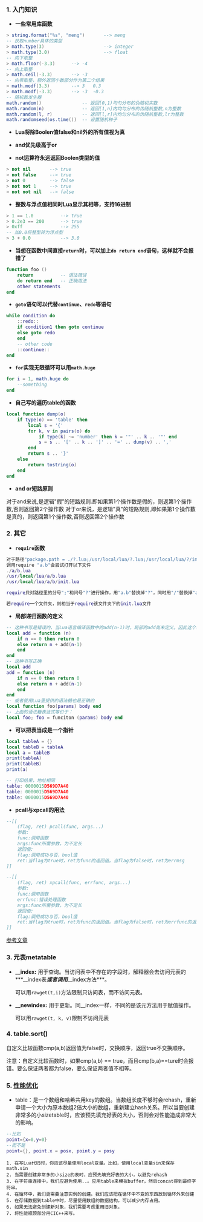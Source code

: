 ### 1. 入门知识

- **一些常用库函数**

```lua
> string.format("%s", "meng")		--> meng
-- 获取number具体的类型
> math.type(3)						--> integer
> math.type(3.0)					--> float
-- 向下取整
> math.floor(-3.3)		--> -4
-- 向上取整
> math.ceil(-3.3)		--> -3			
-- 向零取整，额外返回小数部分作为第二个结果
> math.modf(3.3)		--> 3	0.3
> math.modf(-3.3)		--> -3	-0.3
-- 随机数发生器
math.random()				-- 返回[0,1)均匀分布的伪随机实数
math.random(n)				-- 返回[1,n]内均匀分布的伪随机整数,n为整数
math.random(l, r)			-- 返回[l,r]内均匀分布的伪随机整数,lr为整数
math.randomseed(os.time())	-- 设置随机种子
```

- **Lua将除Boolen值false和nil外的所有值视为真**

- **and优先级高于or**

- **not运算符永远返回Boolen类型的值**


```lua
> not nil 		--> true
> not false 	--> true
> not 0			--> false
> not not 1 	--> true
> not not nil 	--> false
```

- **整数与浮点值相同时Lua显示其相等，支持16进制**


```lua
> 1 == 1.0			--> true
> 0.2e3 == 200		--> true
> 0xff				--> 255
-- 加0.0将整型转为浮点型
> 3 + 0.0			--> 3.0
```

- **当想在函数中间直接`return`时，可以加上`do return end`语句，这样就不会报错了**

```lua
function foo ()
    return			-- 语法错误
    do return end	-- 正确用法
    other statements
end
```

- **`goto`语句可以代替`continue`、`redo`等语句**

```lua
while condition do
    ::redo::
    if condition1 then goto continue
    else goto redo 
    end
    -- other code
    ::continue::
end
```

- **`for`实现无限循环可以用`math.huge`**

```lua
for i = 1, math.huge do
	--something
end
```

- **自己写的遍历table的函数**

```lua
local function dump(o)
	if type(o) == 'table' then
		local s = '{'
		for k, v in pairs(o) do
			if type(k) ~= 'number' then k = '"' .. k .. '"' end
			s = s .. '[' .. k .. ']' .. '=' .. dump(v) .. ','
		end
		return s .. '}'
	else
		return tostring(o)
	end
end
```

- **and or短路原则**

对于and来说,是逻辑"假”的短路规则.即如果第1个操作数是假的，则返第1个操作数,否则返回第2个操作数
对于or来说，是逻辑"真"的短路规则,即如果第1个操作数是真的，则返回第1个操作数,否则返回第2个操作数

### 2. 其它

- **`require`函数**

```lua
对于路径"package.path = ./?.lua;/usr/local/lua/?.lua;/usr/local/lua/?/init.lua"
调用require "a.b"会尝试打开以下文件
./a/b.lua
/usr/local/lua/a/b.lua
/usr/local/lua/a/b/init.lua

require只对路径里的分号";"和问号"?"进行操作，用"a.b"替换掉"?"，同时用"/"替换掉"a.b"里的"."，然后在处理过后的路径里寻找该文件

若require一个文件夹，则相当于require该文件夹下的init.lua文件
```

- **局部递归函数的定义**

```lua
-- 这种书写是错误的，当Lua语言编译函数中的add(n-1)时，局部的add尚未定义。因此这个表达式会尝试调用全局的add函数
local add = function (n)
    if n == 0 then return 0
    else return n + add(n-1)
    end
end
-- 这种书写正确
local add
add = function (n)
    if n == 0 then return 0
    else return n + add(n-1)
    end
end
-- 或者使用Lua里提供的语法糖也是正确的
local function foo(params) body end
-- 上面的语法糖表达式等价于：
local foo; foo = funciton (params) body end
```

- **可以把表当成是一个指针**

```lua
local tableA = {}
local tableB = tableA
local a = tableB
print(tableA)
print(tableB)
print(a)

-- 打印结果，地址相同
table: 0000015D569D7A40
table: 0000015D569D7A40
table: 0000015D569D7A40
```

- **pcall与xpcall的用法**

```lua
--[[
    (flag, ret) pcall(func, args...)
    参数:
    func:调用函数
    args:func所需参数，为不定长
    返回值:
    flag:调用成功与否，bool值
    ret:当flag为true时，ret为func的返回值。当flag为false时，ret为errmsg
]]

--[[
    (flag, ret) xpcall(func, errfunc, args...)
    参数:
    func:调用函数
    errfunc:错误处理函数
    args:func所需参数，为不定长
    返回值:
    flag:调用成功与否，bool值
    ret:当flag为true时，ret为func的返回值。当flag为false时，ret为errfunc的返回值
]]

```

[参考文章](https://blog.csdn.net/bleachpingzi/article/details/118445859?spm=1001.2101.3001.6661.1&utm_medium=distribute.pc_relevant_t0.none-task-blog-2%7Edefault%7EOPENSEARCH%7ERate-1-118445859-blog-121930545.pc_relevant_3mothn_strategy_recovery&depth_1-utm_source=distribute.pc_relevant_t0.none-task-blog-2%7Edefault%7EOPENSEARCH%7ERate-1-118445859-blog-121930545.pc_relevant_3mothn_strategy_recovery&utm_relevant_index=1)

### 3. 元表metatable

- **\_\_index:** 用于查询。当访问表中不存在的字段时，解释器会去访问元表的***\_\_index表***或者调用***\_\_index方法***。

  可以用`rawget(t,i)`方法限制只访问表，而不访问元表。

- **\_\_newindex:** 用于更新。同\_\_index一样，不同的是该元方法用于赋值操作。

  可以用`rawget(t, k, v)`限制不访问元表

### 4. table.sort()

自定义比较函数cmp(a,b)返回值为false时，交换顺序，返回true不交换顺序。

注意：自定义比较函数时，如果cmp(a,b) == true，而且cmp(b,a)==ture时会报错。要么保证两者都为false，要么保证两者值不相等。

### 5. [性能优化](https://blog.51cto.com/u_6871414/5896881)

- table：是一个数组和哈希共用key的数组。当数组长度不够时会rehash，重新申请一个大小为原本数组2倍大小的数组，重新建立hash关系。所以当要创建非常多的小sizetable时，应该预先填充好表的大小，否则会对性能造成非常大的影响。

```lua
--比如
point={x=0,y=0}
--而不是
point={}, point.x = posx, point.y = posy
```

```
1. 在写Lua代码时，你应该尽量使用local变量。比如，使用local变量sin来保存 math.sin
2. 当需要创建非常多的小size的表时，应预先填充好表的大小，以避免rehash
3. 在字符串连接中，我们应避免使用..。应用table来模拟buffer，然后concat得到最终字符串。
4. 在循环中，我们更需要注意实例的创建。我们应该把在循环中不变的东西放到循环外来创建
5. 在存储数据到table中时，尽量使用数组的数据结构，可以减少内存占用。
6. 如果无法避免创建新对象，我们需要考虑重用旧对象。
7. 将性能瓶颈部分用CIC++来写。
```

